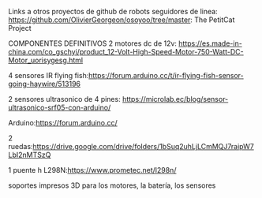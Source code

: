 Links a otros proyectos de github de robots seguidores de linea:
https://github.com/OlivierGeorgeon/osoyoo/tree/master: The PetitCat Project

COMPONENTES DEFINITIVOS
2 motores dc de 12v: https://es.made-in-china.com/co_gschyi/product_12-Volt-High-Speed-Motor-750-Watt-DC-Motor_uorisygesg.html

4 sensores IR flying fish:https://forum.arduino.cc/t/ir-flying-fish-sensor-going-haywire/513196

2 sensores ultrasonico de 4 pines: https://microlab.ec/blog/sensor-ultrasonico-srf05-con-arduino/

Arduino:https://forum.arduino.cc/

2 ruedas:https://drive.google.com/drive/folders/1bSuq2uhLjLCmMQJ7raipW7LbI2nMTSzQ

1 puente h L298N:https://www.prometec.net/l298n/

soportes impresos 3D para los motores, la batería, los sensores


